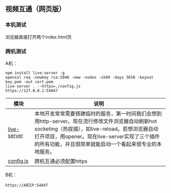 视频互通（网页版）
---

### 本机测试

浏览器直接打开两个index.html页

### 跨机测试

A机：

```
npm install live-server -g
openssl req -newkey rsa:2048 -new -nodes -x509 -days 3650 -keyout key.pem -out cert.pem
live-server . --https=./config.js
https://127.0.0.1:54847
```

模块|说明
---|---
[live-server](https://www.npmjs.com/package/live-server)|本地开发常常需要搭建临时的服务，第一时间我们会想到用http-server。现在流行修改文件浏览器自动刷新hot socketing（热拔插），如live-reload。若想浏览器自动打开项目，用opener。现在live-server实现了三个插件的所有功能，并且很简单就能启动一个看起来很专业的本地服务。
[config.js](config.js)|跨机互通必须配置https

B机：

```
https://A机IP:54847
```
